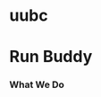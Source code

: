 # uubc
<!DOCTYPE HTML>
<html lang="en">
    <head>
        <meta charset="UTF-8" />
        <title>RUN BUDDY</title>
        </head>
        <body>
            <h1>Run Buddy</h1>
            <h3>What We Do</h3>
            </body>
         </html>
